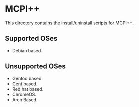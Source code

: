 # MCPI++

This directory contains the install/uninstall scripts for MCPI++.

## Supported OSes

- Debian based.
	
## Unsupported OSes

- Gentoo based.
- Cent based.
- Red hat based.
- ChromeOS.
- Arch Based.
